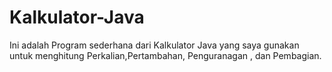 # Kalkulator-Java
Ini adalah Program sederhana dari Kalkulator Java yang saya gunakan untuk menghitung Perkalian,Pertambahan, Penguranagan , dan Pembagian.
